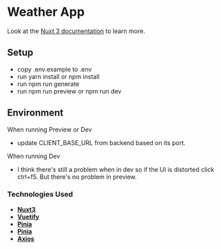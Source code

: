 # Weather App

Look at the [Nuxt 3 documentation](https://nuxt.com/docs/getting-started/introduction) to learn more.

## Setup

- copy .env.example to .env
- run yarn install or npm install
- run npm run generate
- run npm run preview or npm run dev

## Environment

When running Preview or Dev

- update CLIENT_BASE_URL from backend based on its port.

When running Dev
- I think there's still a problem when in dev so if the UI is distorted click ctrl+f5. But there's no problem in preview.

### Technologies Used

- **[Nuxt3](https://nuxt.com/)**
- **[Vuetify](https://next.vuetifyjs.com/en/)**
- **[Pinia](https://pinia.vuejs.org/)**
- **[Pinia](https://pinia.vuejs.org/)**
- **[Axios](https://axios-http.com/docs/intro)**
